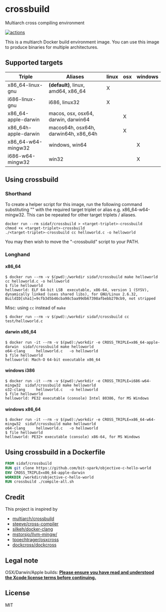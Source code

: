 # crossbuild
Multiarch cross compiling environment

[![actions](https://github.com/sidaf/crossbuild/actions/workflows/actions.yml/badge.svg)](https://github.com/sidaf/crossbuild/actions/workflows/actions.yml)

This is a multiarch Docker build environment image.
You can use this image to produce binaries for multiple architectures.

## Supported targets

Triple                 | Aliases                              | linux |  osx  | windows
-----------------------|--------------------------------------|-------|-------|--------
x86_64-linux-gnu       | **(default)**, linux, amd64, x86_64  |   X   |       |
i686-linux-gnu         | i686, linux32                        |   X   |       |
x86_64-apple-darwin    | macos, osx, osx64, darwin, darwin64  |       |   X   |
x86_64h-apple-darwin   | macos64h, osx64h, darwin64h, x86_64h |       |   X   |
x86_64-w64-mingw32     | windows, win64                       |       |       |   X
i686-w64-mingw32       | win32                                |       |       |   X

## Using crossbuild

### Shorthand

To create a helper script for this image, run the following command substituting "<target-triplet>" with the required target triplet or alias e.g. x86_64-w64-mingw32. This can be repeated for other target triplets / aliases.

```console
docker run --rm sidaf/crossbuild > <target-triplet>-crossbuild
chmod +x <target-triplet>-crossbuild
./<target-triplet>-crossbuild cc helloworld.c -o helloworld
```

You may then wish to move the "<target-triplet>-crossbuild" script to your PATH.

### Longhand

#### x86_64

```console
$ docker run --rm -v $(pwd):/workdir sidaf/crossbuild make helloworld
cc helloworld.c -o helloworld
$ file helloworld
helloworld: ELF 64-bit LSB  executable, x86-64, version 1 (SYSV), dynamically linked (uses shared libs), for GNU/Linux 2.6.32, BuildID[sha1]=9cfb3d5b46cba98c5aa99db67398afbebb270cb9, not stripped
```

Misc: using `cc` instead of `make`

```console
$ docker run --rm -v $(pwd):/workdir sidaf/crossbuild cc test/helloworld.c
```

#### darwin x86_64

```console
$ docker run -it --rm -v $(pwd):/workdir -e CROSS_TRIPLE=x86_64-apple-darwin  sidaf/crossbuild make helloworld
o64-clang     helloworld.c   -o helloworld
$ file helloworld
helloworld: Mach-O 64-bit executable x86_64
```

#### windows i386

```console
$ docker run -it --rm -v $(pwd):/workdir -e CROSS_TRIPLE=i686-w64-mingw32  sidaf/crossbuild make helloworld
o32-clang     helloworld.c   -o helloworld
$ file helloworld
helloworld: PE32 executable (console) Intel 80386, for MS Windows
```

#### windows x86_64

```console
$ docker run -it --rm -v $(pwd):/workdir -e CROSS_TRIPLE=x86_64-w64-mingw32  sidaf/crossbuild make helloworld
o64-clang     helloworld.c   -o helloworld
$ file helloworld
helloworld: PE32+ executable (console) x86-64, for MS Windows
```

## Using crossbuild in a Dockerfile

```Dockerfile
FROM sidaf/crossbuild
RUN git clone https://github.com/bit-spark/objective-c-hello-world
ENV CROSS_TRIPLE=x86_64-apple-darwin
WORKDIR /workdir/objective-c-hello-world
RUN crossbuild ./compile-all.sh
```

## Credit

This project is inspired by
* [multiarch/crossbuild](https://github.com/multiarch/crossbuild)
* [steeve/cross-compiler](https://github.com/steeve/cross-compiler)
* [silkeh/docker-clang](https://github.com/silkeh/docker-clang)
* [mstorsjo/llvm-mingw/](https://github.com/mstorsjo/llvm-mingw/)
* [tpoechtrager/osxcross](https://github.com/tpoechtrager/osxcross)
* [dockcross/dockcross](https://github.com/dockcross/dockcross)

## Legal note

OSX/Darwin/Apple builds: 
**[Please ensure you have read and understood the Xcode license
   terms before continuing.](https://www.apple.com/legal/sla/docs/xcode.pdf)**


## License

MIT
